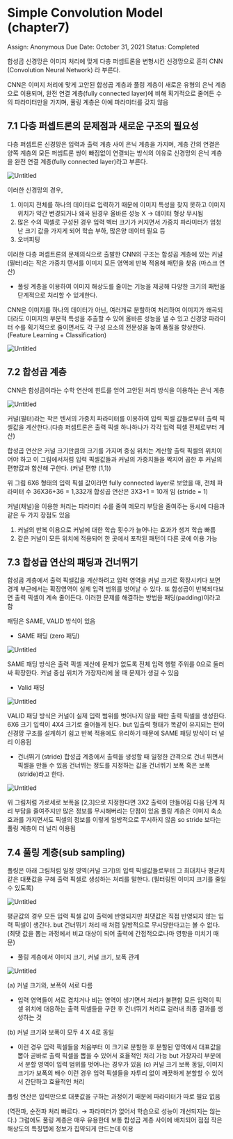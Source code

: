 # Simple Convolution Model (chapter7)

Assign: Anonymous
Due Date: October 31, 2021
Status: Completed

합성곱 신경망은 이미지 처리에 맞게 다층 퍼셉트론을 변형시킨 신경망으로 흔히 CNN (Convolution Neural Network) 라 부른다.

CNN은 이미지 처리에 맞게 고안된 합성곱 계층과 풀링 계층이 새로운 유형의 은닉 계층으로 이용되며,
완전 연결 계층(fully connected layer)에 비해 획기적으로 줄어든 수의 파라미터만을 가지며, 풀링 계층은 아예 파라미터를 갖지 않음

## 7.1 다층 퍼셉트론의 문제점과 새로운 구조의 필요성

다층 퍼셉트론 신경망은 입력과 출력 계층 사이 은닉 계층을 가지며, 계층 간의 연결은 양쪽 계층의 모든 퍼셉트론 쌍이 빠짐없이 연결되는 방식의 이유로 신경망의 은닉 계층을 완전 연결 계층(fully connected layer)라고 부른다.

![Untitled](Simple%20Convolution%20Model%20(chapter7)%201a47b3ce1d1e489bb4d4a2be0426b495/Untitled.png)

이러한 신경망의 경우, 
1. 이미지 전체를 하나의 데이터로 입력하기 때문에 이미지 특성을 찾지 못하고 이미지 위치가 약간 변경되거나 왜곡 된경우 올바른 성능 X → 데이터 형상 무시됨
2. 많은 수의 픽셀로 구성된 경우 입력 벡터 크기가 커지면서 가중치 파라미터가 엄청난 크기 값을 가지게 되어 학습 부하, 많은양 데이터 필요 등 
3. 오버피팅

이러한 다층 퍼셉트론의 문제의식으로 출발한 CNN의 구조는 합성곱 계층에 있는 커널(필터)라는 작은 가중치 텐서를 이미지 모든 영역에 반복 적용해 패턴을 찾음 (마스크 연산)
+ 풀링 계층을 이용하여 이미지 해상도를 줄이는 기능을 제공해 다양한 크기의 패턴을 단계적으로 처리할 수 있게한다. 

CNN은 이미지를 하나의 데이터가 아닌, 여러개로 분할하여 처리하여 이미지가 왜곡되더라도 이미지의 부분적 특성을 추출할 수 있어 올바른 성능을 낼 수 있고 신경망 파라미터 수를 획기적으로 줄이면서도 각 구성 요소의 전문성을 높여 품질을 향상한다. 
(Feature Learning + Classification)

![Untitled](Simple%20Convolution%20Model%20(chapter7)%201a47b3ce1d1e489bb4d4a2be0426b495/Untitled%201.png)

## 7.2 합성곱 계층

CNN은 합성곱이라는 수학 연산에 힌트를 얻어 고안된 처리 방식을 이용하는 은닉 계층

![Untitled](Simple%20Convolution%20Model%20(chapter7)%201a47b3ce1d1e489bb4d4a2be0426b495/Untitled%202.png)

커널(필터)라는 작은 텐서의 가중치 파라미터를 이용하여 입력 픽셀 값들로부터 출력 픽셀값을 계산한다.(다층 퍼셉트론은 출력 픽셀 하나하나가 각각 입력 픽셀 전체로부터 계산)

합성곱 연산은 커널 크기만큼의 크기를 가지며 중심 위치는 계산할 출력 픽셀의 위치이어야 하고 이 그림에서처럼 입력 픽셀값들과 커널의 가중치들을 짝지어 곱한 후 커널의 편향값과 합산해 구한다. (커널 편향 (1,1)) 

위 그림 6X6 형태의 입력 픽셀 값이라면 fully connected layer로 보았을 때, 
전체 파라미터 수 36X36+36 = 1,332개
합성곱 연산은 3X3+1 = 10개 임 (stride = 1)  

커널(채널)을 이용한 처리는 파라미터 수를 줄여 메모리 부담을 줄여주는 동시에 다음과 같은 두 가지 장점도 있음

1. 커널의 반복 이용으로 커널에 대한 학습 횟수가 늘어나는 효과가 생겨 학습 빠름
2. 같은 커널이 모든 위치에 적용되어 한 곳에서 포착된 패턴이 다른 곳에 이용 가능

## 7.3 합성곱 연산의 패딩과 건너뛰기

합성곱 계층에서 출력 픽셀값을 계산하려고 입력 영역을 커널 크기로 확장시키다 보면 경계 부근에서는 확장영역이 실제 입력 범위를 벗어날 수 있다. 
또 합성곱이 반복되다보면 출력 픽셀이 계속 줄어든다. 이러한 문제를 해결하는 방법을
패딩(padding)이라고 함 

패딩은 SAME, VALID 방식이 있음

- SAME 패딩 (zero 패딩)

![Untitled](Simple%20Convolution%20Model%20(chapter7)%201a47b3ce1d1e489bb4d4a2be0426b495/Untitled%203.png)

SAME 패딩 방식은 출력 픽셀 계산에 문제가 없도록 전체 입력 행렬 주위를 0으로 둘러싸 확장한다.
커널 중심 위치가 가장자리에 올 때 문제가 생길 수 있음

- Valid 패딩

![Untitled](Simple%20Convolution%20Model%20(chapter7)%201a47b3ce1d1e489bb4d4a2be0426b495/Untitled%204.png)

VALID 패딩 방식은 커널이 실제 입력 범위를 벗어나지 않을 때만 출력 픽셀을 생성한다.
6X6 크기 입력이 4X4 크기로 줄어들게 된다. 
but 입출력 형태가 똑같이 유지되는 편이 신경망 구조를 설계하기 쉽고 반복 적용에도 유리하기 때문에 SAME 패딩 방식이 더 널리 이용됨

- 건너뛰기 (stride)
합성곱 계층에서 출력을 생성할 때 일정한 간격으로 건너 뛰면서 픽셀을 만들 수 있음
건너뛰는 정도를 지정하는 값을 건너뛰기 보폭 혹은 보폭(stride)라고 한다.

![Untitled](Simple%20Convolution%20Model%20(chapter7)%201a47b3ce1d1e489bb4d4a2be0426b495/Untitled%205.png)

위 그림처럼 가로세로 보폭을 [2,3]으로 지정한다면 3X2 출력이 만들어짐
다음 단계 처리 부담을 줄여주지만 많은 정보를 무시해버리는 단점이 있음
풀링 계층은 이미지 축소 효과를 가지면서도 픽셀의 정보를 이렇게 일방적으로 무시하지 않음 so stride 보다는 풀링 계층이 더 널리 이용됨

## 7.4 풀링 계층(sub sampling)

풀링은 아래 그림처럼 일정 영역(커널 크기)의 입력 픽셀값들로부터 그 최대치나 평균치 같은 대푯값을 구해 출력 픽셀로 생성하는 처리를 말한다.  (필터링된 이미지 크기를 줄일 수 있도록)

![Untitled](Simple%20Convolution%20Model%20(chapter7)%201a47b3ce1d1e489bb4d4a2be0426b495/Untitled%206.png)

평균값의 경우 모든 입력 픽셀 값이 출력에 반영되지만 최댓값은 직접 반영되지 않는 입력 픽셀이 생긴다. but 건너뛰기 처리 때 처럼 일방적으로 무시당한다고는 볼 수 없다.
(최댓 값을 뽑는 과정에서 비교 대상이 되어 출력에 간접적으로나마 영향을 미치기 때문)

- 풀링 계층에서 이미지 크기, 커널 크기, 보폭 관계

![Untitled](Simple%20Convolution%20Model%20(chapter7)%201a47b3ce1d1e489bb4d4a2be0426b495/Untitled%207.png)

(a) 커널 크기와, 보폭이 서로 다름 
- 입력 영역들이 서로 겹치거나 비는 영역이 생기면서 처리가 불편함
모든 입력이 픽셀 위치에 대응하는 출력 픽셀들을 구한 후 건너뛰기 처리로 걸러내 최종 결과를 생성하는 것 

(b) 커널 크기와 보폭이 모두 4 X 4로 동일
- 이런 경우 입력 픽셀들을 처음부터 이 크기로 분할한 후 분할된 영역에서 대표값을 뽑아 곧바로 출력 픽셀을 뽑을 수 있어서 효율적인 처리 가능
but 가장자리 부분에서 분할 영역이 입력 범위를 벗어나는 경우가 있음
(c) 커널 크기 보폭 동일, 이미지 크기가 보폭의 배수
이런 경우 입력 픽셀들을 자투리 없이 깨끗하게 분할할 수 있어서 간단하고 효율적인 처리

풀링 연산은 입력만으로 대푯값을 구하는 과정이기 때문에 파라미터가 따로 필요 없음 

(역전파, 순전파 처리 빠르다. → 파라미터가 없어서 학습으로 성능이 개선되지는 않는다.)
그럼에도 풀링 계층은 매우 유용한데 보통 합성곱 계층 사이에 배치되어 점점 작은 해상도의 특징맵에 정보가 집약되게 만드는데 이용